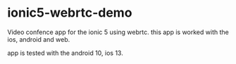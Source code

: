 # ionic5-webrtc-demo

Video confence app for the ionic 5 using webrtc. this app is worked with the ios, android and web.

app is tested with the android 10, ios 13.
